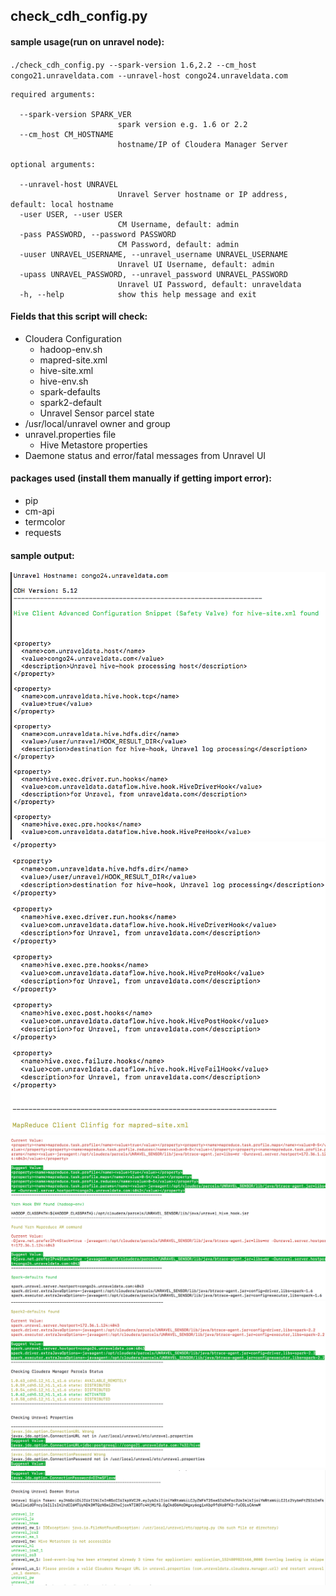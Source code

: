 ## check_cdh_config.py

#### sample usage(run on unravel node):
`./check_cdh_config.py --spark-version 1.6,2.2 --cm_host congo21.unraveldata.com --unravel-host congo24.unraveldata.com`

```
required arguments:

  --spark-version SPARK_VER
                        spark version e.g. 1.6 or 2.2
  --cm_host CM_HOSTNAME
                        hostname/IP of Cloudera Manager Server

optional arguments:

  --unravel-host UNRAVEL
                        Unravel Server hostname or IP address, default: local hostname
  -user USER, --user USER
                        CM Username, default: admin
  -pass PASSWORD, --password PASSWORD
                        CM Password, default: admin
  -uuser UNRAVEL_USERNAME, --unravel_username UNRAVEL_USERNAME
                        Unravel UI Username, default: admin
  -upass UNRAVEL_PASSWORD, --unravel_password UNRAVEL_PASSWORD
                        Unravel UI Password, default: unraveldata
  -h, --help            show this help message and exit
 ```

#### Fields that this script will check:
* Cloudera Configuration
    * hadoop-env.sh
    * mapred-site.xml
    * hive-site.xml
    * hive-env.sh
    * spark-defaults
    * spark2-default
    * Unravel Sensor parcel state
* /usr/local/unravel owner and group
* unravel.properties file
    * Hive Metastore properties
* Daemone status and error/fatal messages from Unravel UI

#### packages used (install them manually if getting import error):
- pip
- cm-api
- termcolor
- requests

#### sample output:
![img1](screenshot/20180428-201238.png)
![img2](screenshot/20180428-201352.png)
![img3](screenshot/20180428-201418.png)
![img4](screenshot/20180428-201510.png)
![img5](screenshot/20180428-201535.png)

